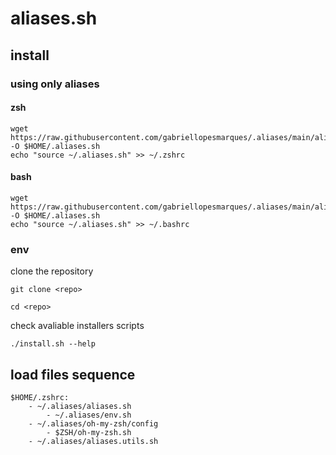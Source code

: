 # aliases.sh

## install

### using only aliases

#### zsh
```
wget https://raw.githubusercontent.com/gabriellopesmarques/.aliases/main/aliases.sh -O $HOME/.aliases.sh
echo "source ~/.aliases.sh" >> ~/.zshrc
```

#### bash
```
wget https://raw.githubusercontent.com/gabriellopesmarques/.aliases/main/aliases.sh -O $HOME/.aliases.sh
echo "source ~/.aliases.sh" >> ~/.bashrc
```

### env

clone the repository
```
git clone <repo>

cd <repo>
```

check avaliable installers scripts
```
./install.sh --help
```

## load files sequence
```
$HOME/.zshrc:
    - ~/.aliases/aliases.sh
        - ~/.aliases/env.sh
    - ~/.aliases/oh-my-zsh/config
        - $ZSH/oh-my-zsh.sh
    - ~/.aliases/aliases.utils.sh
```
